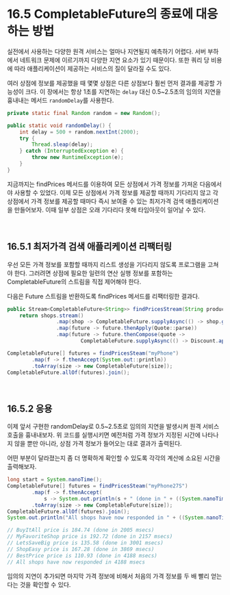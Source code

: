 # 16.5 CompletableFuture의 종료에 대응하는 방법

실전에서 사용하는 다양한 원격 서비스는 얼마나 지연될지 예측하기 어렵다. 서버 부하에서 네트워크 문제에 이르기까지 다양한 지연 요소가 있기 때문이다. 또한 쿼리 당 비용에 따라 애플리케이션이 제공하는 서비스의 질이 달라질 수도 있다.

여러 상점에 정보를 제공했을 때 몇몇 상점은 다른 상점보다 훨씬 먼저 결과를 제공할 가능성이 크다. 이 장에서는 항상 1초를 지연하는 `delay` 대신 0.5~2.5초의 임의의 지연을 흉내내는 메서드 `randomDelay`를 사용한다.

```java
private static final Random random = new Random();

public static void randomDelay() {
    int delay = 500 + random.nextInt(2000);
    try {
        Thread.sleap(delay);
    } catch (InterruptedException e) {
        throw new RuntimeException(e);
    }
}
```

지금까지는 findPrices 메서드를 이용하여 모든 상점에서 가격 정보를 가져온 다음에서야 사용할 수 있었다. 이제 모든 상점에서 가격 정보를 제공할 때까지 기다리지 않고 각 상점에서 가격 정보를 제공할 때마다 즉시 보여줄 수 있는 최저가격 검색 애플리케이션을 만들어보자. 이때 일부 상점은 오래 기다리다 못해 타임아웃이 일어날 수 있다.

<br>

## 16.5.1 최저가격 검색 애플리케이션 리팩터링

우선 모든 가격 정보를 포함할 때까지 리스트 생성을 기다리지 않도록 프로그램을 고쳐야 한다. 그러려면 상점에 필요한 일련의 연산 실행 정보를 포함하는 CompletableFuture의 스트림을 직접 제어해야 한다. 

다음은 Future 스트림을 반환하도록 findPrices 메서드를 리팩터링한 결과다.

```java
public Stream<CompletableFuture<String>> findPricesStream(String product) {
    return shops.stream()
                .map(shop -> CompletableFuture.supplyAsync(() -> shop.getPrice(product), executor))
                .map(future -> future.thenApply(Quote::parse))
                .map(future -> future.thenCompose(quote -> 
                        CompletableFuture.supplyAsync(() -> Discount.applyDiscount(quote, executor)));
```

```java
CompletableFuture[] futures = findPricesSteam("myPhone")
        .map(f -> f.thenAccept(System.out::println))
        .toArray(size -> new CompletableFuture[size]);
CompletableFuture.allOf(futures).join();
```

<br>

## 16.5.2 응용

이제 앞서 구현한 randomDelay로 0.5~2.5초로 임의의 지연을 발생시켜 원격 서비스 호출을 흉내내보자. 위 코드를 실행시키면 예전처럼 가격 정보가 지정된 시간에 나타나지 않을 뿐만 아니라, 상점 가격 정보가 들어오는 대로 결과가 출력된다. 

어떤 부분이 달라졌는지 좀 더 명확하게 확인할 수 있도록 각각의 계산에 소요된 시간을 출력해보자.

```java
long start = System.nanoTime();
CompletableFuture[] futures = findPricesSteam("myPhone27S")
        .map(f -> f.thenAccept(
            s -> System.out.println(s + " (done in " + ((System.nanoTime() - start) / 1_000_000) + " msecs)")))
        .toArray(size -> new CompletableFuture[size]);
CompletableFuture.allOf(futures).join();
System.out.println("All shops have now responded in " + ((System.nanoTime() - start) / 1_000_000) + " msecs");

// BuyItAll price is 184.74 (done in 2005 msecs)
// MyFavoriteShop price is 192.72 (done in 2157 msecs)
// LetsSaveBig price is 135.58 (done in 3001 msecs)
// ShopEasy price is 167.28 (done in 3869 msecs)
// BestPrice price is 110.93 (done in 4188 msecs)
// All shops have now responded in 4188 msecs
```

임의의 지연이 추가되면 마지막 가격 정보에 비해서 처음의 가격 정보를 두 배 빨리 얻는다는 것을 확인할 수 있다.
